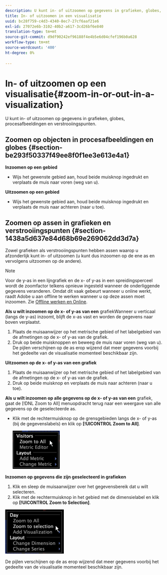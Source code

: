 ```yaml
---
description: U kunt in- of uitzoomen op gegevens in grafieken, globes, procesafbeeldingen en verstrooiingspunten.
title: In- of uitzoomen in een visualisatie
uuid: bc28f759-c4d3-4340-8ec7-27cf6aaf21e6
exl-id: 27072e6b-3102-40b2-a617-3cd26bf6e840
translation-type: tm+mt
source-git-commit: d9df90242ef96188f4e4b5e6d04cfef196b0a628
workflow-type: tm+mt
source-wordcount: '400'
ht-degree: 0%

---
```


# In- of uitzoomen op een visualisatie{#zoom-in-or-out-in-a-visualization}

U kunt in- of uitzoomen op gegevens in grafieken, globes, procesafbeeldingen en verstrooiingspunten.

## Zoomen op objecten in procesafbeeldingen en globes {#section-be293f50337f49ee8f0f1ee3e613e4a1}

**Inzoomen op een gebied**

* Wijs het gewenste gebied aan, houd beide muisknop ingedrukt en verplaats de muis naar voren (weg van u).

**Uitzoomen op een gebied**

* Wijs het gewenste gebied aan, houd beide muisknop ingedrukt en verplaats de muis naar achteren (naar u toe).

## Zoomen op assen in grafieken en verstrooiingspunten {#section-1438a5d637e84d68b69e269062dd3d7a}

Zowel grafieken als verstrooiingspunten hebben assen waarop u afzonderlijk kunt in- of uitzoomen (u kunt dus inzoomen op de ene as en vervolgens uitzoomen op de andere).

>[!NOTE]
>
>Voor de y-as in een lijngrafiek en de x- of y-as in een spreidingsperceel wordt de zoomfactor telkens opnieuw ingesteld wanneer de onderliggende gegevens veranderen. Omdat dit vaak gebeurt wanneer u online werkt, raadt Adobe u aan offline te werken wanneer u op deze assen moet inzoomen. Zie [Offline werken en Online](../../../home/c-get-started/c-off-on.md#concept-cef8758ede044b18b3558376c5eb9f54).

**Als u wilt inzoomen op de x- of y-as van een** grafiekWanneer u verticaal (langs de y-as) inzoomt, blijft de x-as vast en worden de gegevens naar boven verplaatst.

1. Plaats de muisaanwijzer op het metrische gebied of het labelgebied van de afmetingen op de x- of y-as van de grafiek.
1. Druk op beide muisknoppen en beweeg de muis naar voren (weg van u). De pijlen verschijnen op de as erop wijzend dat meer gegevens voorbij het gedeelte van de visualisatie momenteel beschikbaar zijn.

**Uitzoomen op de x- of y-as van een grafiek**

1. Plaats de muisaanwijzer op het metrische gebied of het labelgebied van de afmetingen op de x- of y-as van de grafiek.
1. Druk op beide muisknop en verplaats de muis naar achteren (naar u toe).

**Als u wilt inzoomen op alle gegevens op de x- of y-as van een** grafiek, gaat de  [!DNL Zoom to All] menuopdracht terug naar een weergave van alle gegevens op de geselecteerde as.

* Klik met de rechtermuisknop op de grensgebieden langs de x- of y-as (bij de gegevenslabels) en klik op **[!UICONTROL Zoom to All]**.

   ![](assets/vis_ZoomToAll.png)

**Inzoomen op gegevens die zijn geselecteerd in grafieken**

1. Klik en sleep de muisaanwijzer over het gegevensbereik dat u wilt selecteren.
1. Klik met de rechtermuisknop in het gebied met de dimensielabel en klik op **[!UICONTROL Zoom to Selection]**.

![](assets/vis_ZoomToSelection.png)

De pijlen verschijnen op de as erop wijzend dat meer gegevens voorbij het gedeelte van de visualisatie momenteel beschikbaar zijn.
